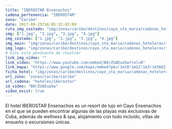```yaml
---
title: "IBEROSTAR Ensenachos"
cadena_pertenencia: "IBEROSTAR"
zona: "Caribe"
date: 2017-09-25T16:05:32-03:00
ruta_img_costado: "img/zonas/caribe/destinos/cayo_sta_maria/cadenas_hoteleras/iberostar/iberostar_ensenachos/imagenes_hotel/"
img: ["1.jpg", "2.jpg", "3.jpg", "4.jpg"]
img_costado: ["1.jpg", "2.jpg", "3.jpg", "4.jpg"]
img_main: "img/zonas/caribe/destinos/cayo_sta_maria/cadenas_hoteleras/iberostar/iberostar_ensenachos/iberostar_ensenachos.jpg"
img_logo: "img/zonas/caribe/destinos/cayo_sta_maria/cadenas_hoteleras/iberostar/iberostar_ensenachos/logo_hotel/logo_iberostar_ensenachos.jpg"
# Esto esta pendiente de resolver
link_img_video: ""
link_video: "https://www.youtube.com/embed/B0rZUAEua5w?rel=0"
link_mapa: "https://www.google.com/maps/embed?pb=!1m18!1m12!1m3!1d3682.2866605218273!2d-79.08955188503913!3d22.643098285146547!2m3!1f0!2f0!3f0!3m2!1i1024!2i768!4f13.1!3m3!1m2!1s0x88d52e87dc3258e7%3A0x8176769c56f1dbcb!2sIBEROSTAR+Ensenachos!5e0!3m2!1ses!2scl!4v1509482321913"
ficha_hotel: "img/zonas/caribe/destinos/cayo_sta_maria/cadenas_hoteleras/iberostar/iberostar_ensenachos/iberostar_ensenachos.pdf"
url_zona: "zonas/caribe/caribe"
url_cadena: "hoteles/iberostar"
id_video: "B0rZUAEua5w"
video_exist: true
---
```

El hotel IBEROSTAR Ensenachos es un resort de lujo en Cayo Ensenachos en el que se pueden encontrar algunas de las playas más exclusivas de Cuba, además de wellness & spa, alojamiento con todo incluido, villas de ensueño o excursiones únicas.
